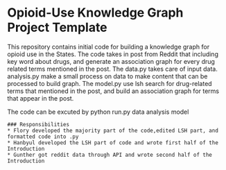 # Opioid-Use Knowledge Graph Project Template

This repository contains initial code for building a knowledge graph for opioid use in the States. 
The code takes in post from Reddit that including key word about drugs, and generate an association graph for every drug related terms mentioned in the post.
The data.py takes care of input data. analysis.py make a small process on data to make content that can be processed to build graph.
The model.py use lsh search for drug-related terms that mentioned in the post, and build an association graph for terms that appear in the post.

The code can be excuted by python run.py data analysis model



```
### Responsibilities
* Flory developed the majority part of the code,edited LSH part, and formatted code into .py
* Hanbyul developed the LSH part of code and wrote first half of the Introduction
* Gunther got reddit data through API and wrote second half of the Introduction
```

